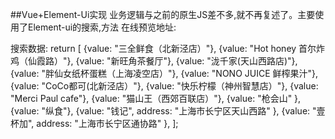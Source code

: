 ##Vue+Element-Ui实现
业务逻辑与之前的原生JS差不多,就不再复述了。主要使用了Element-ui的搜索,方法
在线预览地址:


搜索数据:
 return [
{value: "三全鲜食（北新泾店）"},
{value: "Hot honey 首尔炸鸡（仙霞路）"},
{value: "新旺角茶餐厅"},
{value: "泷千家(天山西路店)"},
{value: "胖仙女纸杯蛋糕（上海凌空店）"},
{value: "NONO JUICE  鲜榨果汁"},
{value: "CoCo都可(北新泾店）"},
{value: "快乐柠檬（神州智慧店）"},
{value: "Merci Paul cafe"},
{value: "猫山王（西郊百联店）"},
{value: "枪会山" },
{value: "纵食"},
{value: "钱记", address: "上海市长宁区天山西路" },
{value: "壹杯加", address: "上海市长宁区通协路" },
];